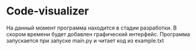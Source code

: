 # Code-visualizer
На данный момент программа находится в стадии разработки.
В скором времени будет добавлен графический интерфейс.
Программа запускается при запуске main.py и читает код из example.txt
